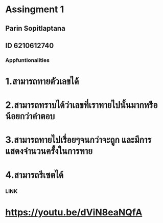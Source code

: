 # Assingment 1
## Parin Sopitlaptana
## ID 6210612740

### Appfuntionalities
# 1.สามารถทายตัวเลขได้
# 2.สามารถทราบได้ว่าเลขที่เราทายไปนั้นมากหรือน้อยกว่าคำตอบ
# 3.สามารถทายไปเรื่อยๆจนกว่าจะถูก และมีการแสดงจำนวนครั้งในการทาย
# 4.สามารถรีเซตได้

### LINK
# https://youtu.be/dViN8eaNQfA
